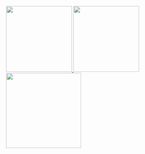 <a href="https://github.com/mtndewit">
  <img height="180em" src="https://github-readme-stats.vercel.app/api/top-langs/?username=mtndewit&theme=dark&layout=compact" />
  <img height="180em" src="https://github-readme-stats.vercel.app/api?username=mtndewit&theme=dark&include_all_commits=true&show_icons=true" />
</a>
<a href="https://wakatime.com/@MtnDewIt">
  <img height="205em" src="https://github-readme-stats.vercel.app/api/wakatime?username=MtnDewIt&theme=dark&hide_title=true" />
</a>
